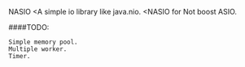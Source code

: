 NASIO
<A simple io library like java.nio. 
<NASIO for Not boost ASIO.

####TODO:
```
Simple memory pool.
Multiple worker.
Timer.
```

